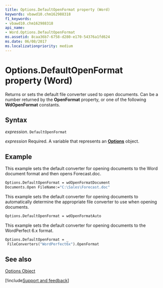 ```yaml
---
title: Options.DefaultOpenFormat property (Word)
keywords: vbawd10.chm162988318
f1_keywords:
- vbawd10.chm162988318
api_name:
- Word.Options.DefaultOpenFormat
ms.assetid: 8caa36b7-6758-d280-e170-54376a1fd624
ms.date: 06/08/2017
ms.localizationpriority: medium
---
```



# Options.DefaultOpenFormat property (Word)

Returns or sets the default file converter used to open documents. Can be a number returned by the **OpenFormat** property, or one of the following **WdOpenFormat** constants.


## Syntax

_expression_. `DefaultOpenFormat`

_expression_ Required. A variable that represents an **[Options](Word.Options.md)** object.


## Example

This example sets the default converter for opening documents to the Word document format and then opens Forecast.doc.


```vb
Options.DefaultOpenFormat = wdOpenFormatDocument 
Documents.Open FileName:="C:\Sales\Forecast.doc"
```

This example sets the default converter for opening documents to automatically determine the appropriate file converter to use when opening documents.




```vb
Options.DefaultOpenFormat = wdOpenFormatAuto
```

This example sets the default converter for opening documents to the WordPerfect 6.x format.




```vb
Options.DefaultOpenFormat = _ 
 FileConverters("WordPerfect6x").OpenFormat
```


## See also


[Options Object](Word.Options.md)

[!include[Support and feedback](~/includes/feedback-boilerplate.md)]